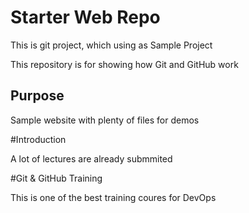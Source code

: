 # Starter Web Repo

This is git project, which using as Sample Project

This repository is for showing how Git and GitHub work

## Purpose

Sample website with plenty of files for demos

#Introduction 

A lot of lectures are already submmited 

#Git & GitHub Training

This is one of the best training coures for DevOps